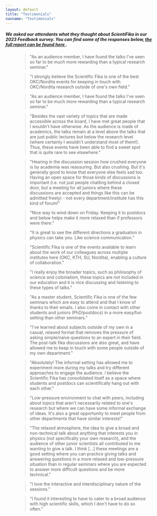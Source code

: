 ```yaml
---
layout: default
title: "Testimonials"
navname: "Testimonials"
---
```

<h5 class="mb-5">
We asked our attendants what they thought about ScientiFika in our 2023 Feedback survey.
You can find some of the responses below, <a target="_blank" href="https://docs.google.com/document/d/1PZBmBTGhUsXfazL44iGe_oQ1sGvNiQYBPensLQEiD2E/edit">the full report can be found here <i class="bi bi-file-earmark-text"></i></a>.
</h5>

<figure class="text-end mb-5">
  <blockquote class="blockquote fst-italic">
    <p>
"As an audience member, I have found the talks I've seen 
so far to be much more rewarding than a typical research seminar."
    </p>
  </blockquote>
</figure>
<figure class="mb-5 text-end">
  <blockquote class="blockquote fst-italic">
    <p>
    "I strongly believe the Scientific Fika is one of the best OKC/Nordita events for keeping 
in touch with OKC/Nordita research outside of one's own field."
    </p>
  </blockquote>
</figure>

<figure class="mb-5 text-end">
  <blockquote class="blockquote fst-italic">
    <p>
"As an audience member, I have found the talks I've seen so far to be much more rewarding than a typical research seminar."
    </p>
  </blockquote>
</figure>

<figure class="mb-5 text-end">
  <blockquote class="blockquote fst-italic">
    <p>
"Besides the vast variety of topics that are made accessible across the board, I have met great people that I wouldn't have otherwise. As the audience is made of academics, the talks remain at a level above the talks that are just public lectures but below the research level (where certainly I wouldn't understand most of them!). Thus, these events have been able to find a sweet spot that is quite rare to see elsewhere."
    </p>
  </blockquote>
</figure>

<figure class="mb-5 text-end">
  <blockquote class="blockquote fst-italic">
    <p>
"Hearing in the discussion session how crushed everyone is by academia was reassuring. But also crushing. But it's generally good to know that everyone else feels sad too. Having an open space for those kinds of discussions is important (i.e. not just people chatting behind a closed door, but a meeting for all juniors where these discussions are accepted and things like this can be admitted freely) - not every department/institute has this kind of forum!"
    </p>
  </blockquote>
</figure>

<figure class="mb-5 text-end">
  <blockquote class="blockquote fst-italic">
    <p>
"Nice way to wind down on Friday. Keeping it to postdocs and below helps make it more relaxed than if professors were there."
    </p>
  </blockquote>
</figure>

<figure class="mb-5 text-end">
  <blockquote class="blockquote fst-italic">
    <p>
"It is great to see the different directions a graduation in physics can take you. Like science communication."
    </p>
  </blockquote>
</figure>

<figure class="mb-5 text-end">
  <blockquote class="blockquote fst-italic">
    <p>
"Scientific Fika is one of the events available to learn about the work of our colleagues across multiple institutes here (OKC, KTH, SU, Nordita), enabling a culture of collaboration."
    </p>
  </blockquote>
</figure>

<figure class="mb-5 text-end">
  <blockquote class="blockquote fst-italic">
    <p>
"I really enjoy the broader topics, such as philosophy of science and colonialism, these topics are not included in our education and it is nice discussing and listening to these types of talks."
    </p>
  </blockquote>
</figure>

<figure class="mb-5 text-end">
  <blockquote class="blockquote fst-italic">
    <p>
"As a master student, Scientific Fika is one of the few seminars which are easy to attend and that I know of thanks to their emails. I also come in contact with other students and juniors (PhD/postdocs) in a more easy/fun setting than other seminars."
    </p>
  </blockquote>
</figure>

<figure class="mb-5 text-end">
  <blockquote class="blockquote fst-italic">
    <p>
"I've learned about subjects outside of my own in a casual, relaxed format that removes the pressure of asking simple/naive questions to an expert in their field. The post-talk fika discussions are also great, and have allowed me to keep in touch with some people outside of my own department."
    </p>
  </blockquote>
</figure>

<figure class="mb-5 text-end">
  <blockquote class="blockquote fst-italic">
    <p>
"Absolutely! The informal setting has allowed me to experiment more during my talks and try different approaches to engage the audience. I believe the Scientific Fika has consolidated itself as a space where students and postdocs can scientifically hang out with each other."
    </p>
  </blockquote>
</figure>

<figure class="mb-5 text-end">
  <blockquote class="blockquote fst-italic">
    <p>
"Low-pressure environment to chat with peers, including about topics that aren't necessarily related to one's research but where we can have some informal exchange of ideas. It's also a great opportunity to meet people from other departments that have similar interests!"
    </p>
  </blockquote>
</figure>

<figure class="text-end mb-5">
  <blockquote class="blockquote fst-italic">
    <p>
"The relaxed atmosphere, the idea to give a broad and non-technical talk about anything that interests you in physics (not specifically your own research), and the audience of other junior scientists all contributed to me wanting to give a talk. I think [...] these meetings are a good setting where you can practice giving talks and answering questions in a more relaxed and low-pressure situation than in regular seminars where you are expected to answer more difficult questions and be more technical."
    </p>
  </blockquote>
</figure>

<figure class="text-end mb-5">
  <blockquote class="blockquote fst-italic">
    <p>
"I love the interactive and interdisciplinary nature of the sessions."
    </p>
  </blockquote>
</figure>

<figure class="text-end mb-5">
  <blockquote class="blockquote fst-italic">
    <p>
"I found it interesting to have to cater to a broad audience with high scientific skills, which I don't have to do so often."
    </p>
  </blockquote>
</figure>

